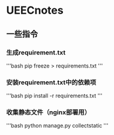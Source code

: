 # UEECnotes

## 一些指令

### 生成requirement.txt

'''bash
pip freeze > requirements.txt
'''

### 安装requirement.txt中的依赖项

'''bash
pip install -r requirements.txt
'''

### 收集静态文件（nginx部署用）

'''bash
python manage.py collectstatic
'''
